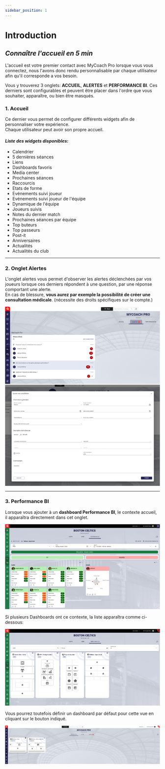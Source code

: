 ```yaml
---
sidebar_position: 1
---
```



# Introduction
## _Connaître l'accueil en 5 min_  
  

L'accueil est votre premier contact avec MyCoach Pro lorsque vous vous connectez, nous l'avons donc rendu personnalisable par chaque utilisateur afin qu'il corresponde a vos besoin.

Vous y trouverez 3 onglets: **ACCUEIL**, **ALERTES** et **PERFORMANCE BI**. Ces derniers sont configurables et peuvent être placer dans l'ordre que vous souhaiter, apparaître, ou bien être masqués.

### **1\. Accueil**

Ce dernier vous permet de configurer différents widgets afin de personnaliser votre expérience.  
Chaque utilisateur peut avoir son propre accueil. 

#### **_Liste des widgets disponibles:_**  

- Calendrier
- 5 dernières séances
- Liens
- Dashboards favoris
- Media center
- Prochaines séances
- Raccourcis
- Etats de forme
- Evénements suivi joueur
- Evénements suivi joueur de l'équipe
- Dynamique de l'équipe
- Joueurs suivis
- Notes du dernier match
- Prochaines séances par équipe
- Top buteurs
- Top passeurs
- Post-it
- Anniversaires
- Actualités
- Actualités du club  
  
***

### **2\. Onglet Alertes**

L'onglet alertes vous permet d'observer les alertes déclenchées par vos joueurs lorsque ces derniers répondent à une question, par une réponse comportant une alerte.  
En cas de blessure, **vous aurez par exemple la possibilité de créer une consultation médicale**. (nécessite des droits spécifiques sur le compte.)

![alertes accueil](home-alerts.png)
![alertes to medical](medical-alert.png)

***

### **3\. Performance BI**  
  
Lorsque vous ajouter à un **dashboard Performance BI**, le contexte accueil, il apparaîtra directement dans cet onglet.  

![alertes accueil](dashboard-home2.png)  

Si plusieurs Dashboards ont ce contexte, la liste apparaîtra comme ci-dessous:  

![alertes accueil](dashboard-home1.png)  
  
Vous pourrez toutefois définir un dashboard par défaut pour cette vue en cliquant sur le bouton indiqué.

![alertes accueil](default-dashboard-home.png)  

